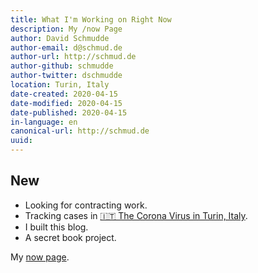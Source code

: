 ```yaml
---
title: What I'm Working on Right Now
description: My /now Page
author: David Schmudde
author-email: d@schmud.de
author-url: http://schmud.de
author-github: schmudde
author-twitter: dschmudde
location: Turin, Italy
date-created: 2020-04-15
date-modified: 2020-04-15
date-published: 2020-04-15
in-language: en
canonical-url: http://schmud.de
uuid:
---
```


## New


- Looking for contracting work.
- Tracking cases in [🇮🇹 The Corona Virus in Turin, Italy](https://nextjournal.com/schmudde/corona-in-italy).
- I built this blog.
- A secret book project.

My [now page](https://nownownow.com/about).

